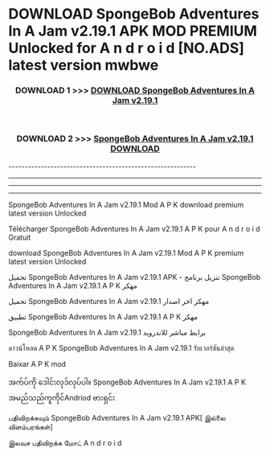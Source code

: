 # DOWNLOAD SpongeBob Adventures In A Jam v2.19.1 APK MOD PREMIUM Unlocked for A n d r o i d [NO.ADS] latest version mwbwe 



<div align="center">

<h3>DOWNLOAD 1 >>> <a href="https://getmod2.web.app/?judul=SpongeBob Adventures In A Jam v2.19.1">DOWNLOAD SpongeBob Adventures In A Jam v2.19.1</a></h3><br>

<h3>DOWNLOAD 2 >>> <a href="https://getmod2.web.app/?judul=SpongeBob Adventures In A Jam v2.19.1">SpongeBob Adventures In A Jam v2.19.1 DOWNLOAD </a></h3>

</div>
----------------------------------------------------------

----------------------------------------------------------

----------------------------------------------------------

----------------------------------------------------------

SpongeBob Adventures In A Jam v2.19.1 Mod A P K download premium latest version Unlocked

Télécharger SpongeBob Adventures In A Jam v2.19.1 A P K pour A n d r o i d Gratuit

download SpongeBob Adventures In A Jam v2.19.1 Mod A P K premium latest version Unlocked

تحميل SpongeBob Adventures In A Jam v2.19.1 APK - تنزيل برنامج SpongeBob Adventures In A Jam v2.19.1 A P K مهكر

تحميل SpongeBob Adventures In A Jam v2.19.1 مهكر اخر اصدار

تطبيق SpongeBob Adventures In A Jam v2.19.1 A P K مهكر

SpongeBob Adventures In A Jam v2.19.1 برابط مباشر للاندرويد

ดาวน์โหลด A P K SpongeBob Adventures In A Jam v2.19.1 รับเวอร์ชันล่าสุด

Baixar A P K mod

အက်ပ်ကို ဒေါင်းလုဒ်လုပ်ပါ။ SpongeBob Adventures In A Jam v2.19.1 A P K အမည်သည်ကူကိုင်Andriod ဗားရှင်း

பதிவிறக்கவும் SpongeBob Adventures In A Jam v2.19.1 APK[ இல்லை விளம்பரங்கள்] 
 
இலவச பதிவிறக்க மோட் A n d r o i d




